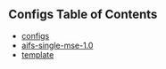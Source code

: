 <!-- CONTENTS:START -->
## Configs Table of Contents

- [configs](/configs)
- [aifs-single-mse-1.0](/configs/aifs/aifs-single-mse-1.0)
- [template](/configs/template)
<!-- CONTENTS:END -->

